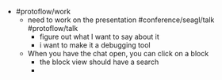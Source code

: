 - #protoflow/work
	- need to work on the presentation #conference/seagl/talk #protoflow/talk
		- figure out what I want to say about it
		- i want to make it a debugging tool
	- When you have the chat open, you can click on a block
		- the block view should have a search
		-